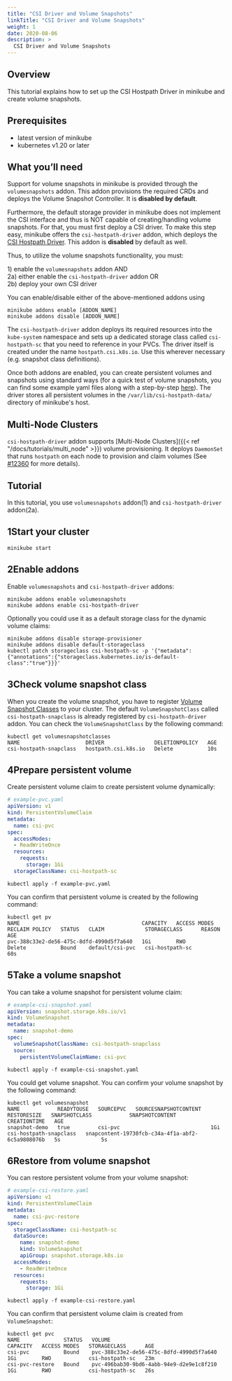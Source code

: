 ```yaml
---
title: "CSI Driver and Volume Snapshots"
linkTitle: "CSI Driver and Volume Snapshots"
weight: 1
date: 2020-08-06
description: >
  CSI Driver and Volume Snapshots
---
```


## Overview

This tutorial explains how to set up the CSI Hostpath Driver in minikube and create volume snapshots.

## Prerequisites

- latest version of minikube
- kubernetes v1.20 or later

## What you’ll need

Support for volume snapshots in minikube is provided through the `volumesnapshots` addon. This addon provisions the required
CRDs and deploys the Volume Snapshot Controller. It is <b>disabled by default</b>.

Furthermore, the default storage provider in minikube does not implement the CSI interface and thus is NOT capable of creating/handling
volume snapshots. For that, you must first deploy a CSI driver. To make this step easy, minikube offers the `csi-hostpath-driver` addon,
which deploys the [CSI Hostpath Driver](https://github.com/kubernetes-csi/csi-driver-host-path). This addon is <b>disabled</b>
by default as well.

Thus, to utilize the volume snapshots functionality, you must:

1\) enable the `volumesnapshots` addon AND\
2a\) either enable the `csi-hostpath-driver` addon OR\
2b\) deploy your own CSI driver

You can enable/disable either of the above-mentioned addons using
```shell script
minikube addons enable [ADDON_NAME]
minikube addons disable [ADDON_NAME]
```

The `csi-hostpath-driver` addon deploys its required resources into the `kube-system` namespace and sets up a dedicated
storage class called `csi-hostpath-sc` that you need to reference in your PVCs. The driver itself is created under the
name `hostpath.csi.k8s.io`. Use this wherever necessary (e.g. snapshot class definitions).

Once both addons are enabled, you can create persistent volumes and snapshots using standard ways (for a quick test of
volume snapshots, you can find some example yaml files along with a step-by-step [here](https://kubernetes-csi.github.io/docs/snapshot-restore-feature.html)).
The driver stores all persistent volumes in the `/var/lib/csi-hostpath-data/` directory of minikube's host.

## Multi-Node Clusters

`csi-hostpath-driver` addon supports [Multi-Node Clusters]({{< ref "/docs/tutorials/multi_node" >}}) volume provisioning. It deploys `DaemonSet` that runs `hostpath` on each node to provision and claim volumes (See [#12360](https://github.com/kubernetes/minikube/issues/12360) for more details).

## Tutorial

In this tutorial, you use `volumesnapshots` addon(1) and `csi-hostpath-driver` addon(2a).

<h2 class="step"><span class="fa-stack fa-1x"><i class="fa fa-circle fa-stack-2x"></i><strong class="fa-stack-1x text-primary">1</strong></span>Start your cluster</h2>

```shell
minikube start
```

<h2 class="step"><span class="fa-stack fa-1x"><i class="fa fa-circle fa-stack-2x"></i><strong class="fa-stack-1x text-primary">2</strong></span>Enable addons</h2>

Enable `volumesnapshots` and `csi-hostpath-driver` addons:

```shell
minikube addons enable volumesnapshots
minikube addons enable csi-hostpath-driver
```

Optionally you could use it as a default storage class for the dynamic volume claims:
```shell
minikube addons disable storage-provisioner
minikube addons disable default-storageclass
kubectl patch storageclass csi-hostpath-sc -p '{"metadata": {"annotations":{"storageclass.kubernetes.io/is-default-class":"true"}}}'
```

<h2 class="step"><span class="fa-stack fa-1x"><i class="fa fa-circle fa-stack-2x"></i><strong class="fa-stack-1x text-primary">3</strong></span>Check volume snapshot class</h2>

When you create the volume snapshot, you have to register [Volume Snapshot Classes](https://kubernetes.io/docs/concepts/storage/volume-snapshot-classes/) to your cluster.
The default `VolumeSnapshotClass` called `csi-hostpath-snapclass` is already registered by `csi-hostpath-driver` addon.
You can check the `VolumeSnapshotClass` by the following command:

```shell
kubectl get volumesnapshotclasses
NAME                     DRIVER                DELETIONPOLICY   AGE
csi-hostpath-snapclass   hostpath.csi.k8s.io   Delete           10s
```

<h2 class="step"><span class="fa-stack fa-1x"><i class="fa fa-circle fa-stack-2x"></i><strong class="fa-stack-1x text-primary">4</strong></span>Prepare persistent volume</h2>

Create persistent volume claim to create persistent volume dynamically:

```yaml
# example-pvc.yaml
apiVersion: v1
kind: PersistentVolumeClaim
metadata:
  name: csi-pvc
spec:
  accessModes:
  - ReadWriteOnce
  resources:
    requests:
      storage: 1Gi
  storageClassName: csi-hostpath-sc
```

```shell
kubectl apply -f example-pvc.yaml
```

You can confirm that persistent volume is created by the following command:

```shell
kubectl get pv
NAME                                       CAPACITY   ACCESS MODES   RECLAIM POLICY   STATUS   CLAIM             STORAGECLASS      REASON   AGE
pvc-388c33e2-de56-475c-8dfd-4990d5f7a640   1Gi        RWO            Delete           Bound    default/csi-pvc   csi-hostpath-sc            60s
```

<h2 class="step"><span class="fa-stack fa-1x"><i class="fa fa-circle fa-stack-2x"></i><strong class="fa-stack-1x text-primary">5</strong></span>Take a volume snapshot</h2>

You can take a volume snapshot for persistent volume claim:

```yaml
# example-csi-snapshot.yaml
apiVersion: snapshot.storage.k8s.io/v1
kind: VolumeSnapshot
metadata:
  name: snapshot-demo
spec:
  volumeSnapshotClassName: csi-hostpath-snapclass
  source:
    persistentVolumeClaimName: csi-pvc
```

```shell
kubectl apply -f example-csi-snapshot.yaml
```

You could get volume snapshot. You can confirm your volume snapshot by the following command:

```shell
kubectl get volumesnapshot
NAME            READYTOUSE   SOURCEPVC   SOURCESNAPSHOTCONTENT   RESTORESIZE   SNAPSHOTCLASS            SNAPSHOTCONTENT                                    CREATIONTIME   AGE
snapshot-demo   true         csi-pvc                             1Gi           csi-hostpath-snapclass   snapcontent-19730fcb-c34a-4f1a-abf2-6c5a9808076b   5s             5s
```

<h2 class="step"><span class="fa-stack fa-1x"><i class="fa fa-circle fa-stack-2x"></i><strong class="fa-stack-1x text-primary">6</strong></span>Restore from volume snapshot</h2>

You can restore persistent volume from your volume snapshot:

```yaml
# example-csi-restore.yaml
apiVersion: v1
kind: PersistentVolumeClaim
metadata:
  name: csi-pvc-restore
spec:
  storageClassName: csi-hostpath-sc
  dataSource:
    name: snapshot-demo
    kind: VolumeSnapshot
    apiGroup: snapshot.storage.k8s.io
  accessModes:
    - ReadWriteOnce
  resources:
    requests:
      storage: 1Gi
```

```shell
kubectl apply -f example-csi-restore.yaml
```

You can confirm that persistent volume claim is created from `VolumeSnapshot`:

```shell
kubectl get pvc
NAME              STATUS   VOLUME                                     CAPACITY   ACCESS MODES   STORAGECLASS      AGE
csi-pvc           Bound    pvc-388c33e2-de56-475c-8dfd-4990d5f7a640   1Gi        RWO            csi-hostpath-sc   23m
csi-pvc-restore   Bound    pvc-496bab30-9bd6-4abb-94e9-d2e9e1c8f210   1Gi        RWO            csi-hostpath-sc   26s
```
